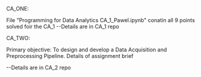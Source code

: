 
CA_ONE: 

File "Programming for Data Analytics CA_1_Pawel.ipynb" conatin all 9 points solved foir the CA_1
--Details are in CA_1 repo

CA_TWO:

Primary objective: To design and develop a Data Acquisition and Preprocessing Pipeline.
Details of assignment brief

--Details are in CA_2 repo
